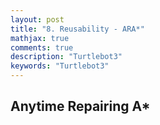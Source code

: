 ```yaml
---
layout: post
title: "8. Reusability - ARA*"
mathjax: true
comments: true
description: "Turtlebot3"
keywords: "Turtlebot3"
---  
```


## Anytime Repairing A*
